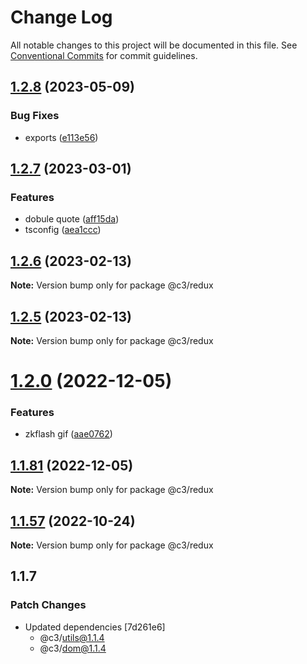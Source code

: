 # Change Log

All notable changes to this project will be documented in this file. See [Conventional Commits](https://conventionalcommits.org) for commit guidelines.

## [1.2.8](https://github.com/che3vinci/c3/compare/@c3/redux@1.2.7...@c3/redux@1.2.8) (2023-05-09)

### Bug Fixes

- exports ([e113e56](https://github.com/che3vinci/c3/commit/e113e56172b939439d4e073ae7e103bb1fa155d2))

## [1.2.7](https://github.com/che3vinci/c3/compare/@c3/redux@1.2.6...@c3/redux@1.2.7) (2023-03-01)

### Features

- dobule quote ([aff15da](https://github.com/che3vinci/c3/commit/aff15dae3f43ca86185abd8ec257aef68cf8d41b))
- tsconfig ([aea1ccc](https://github.com/che3vinci/c3/commit/aea1ccc7d62652a10355425b024c4953ece0a95a))

## [1.2.6](https://github.com/che3vinci/c3/compare/@c3/redux@1.2.5...@c3/redux@1.2.6) (2023-02-13)

**Note:** Version bump only for package @c3/redux

## [1.2.5](https://github.com/che3vinci/c3/compare/@c3/redux@1.2.0...@c3/redux@1.2.5) (2023-02-13)

**Note:** Version bump only for package @c3/redux

# [1.2.0](https://github.com/che3vinci/c3/compare/@c3/redux@1.1.80...@c3/redux@1.2.0) (2022-12-05)

### Features

- zkflash gif ([aae0762](https://github.com/che3vinci/c3/commit/aae0762161753d645be1458e8f0ace77cdbbb504))

## [1.1.81](https://github.com/che3vinci/c3/compare/@c3/redux@1.1.80...@c3/redux@1.1.81) (2022-12-05)

**Note:** Version bump only for package @c3/redux

## [1.1.57](https://github.com/che3vinci/c3/compare/@c3/redux@1.1.56...@c3/redux@1.1.57) (2022-10-24)

**Note:** Version bump only for package @c3/redux

## 1.1.7

### Patch Changes

- Updated dependencies [7d261e6]
  - @c3/utils@1.1.4
  - @c3/dom@1.1.4
